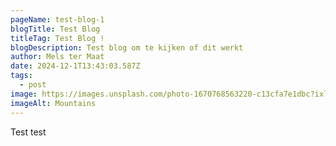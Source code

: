 ```yaml
---
pageName: test-blog-1
blogTitle: Test Blog
titleTag: Test Blog !
blogDescription: Test blog om te kijken of dit werkt
author: Mels ter Maat
date: 2024-12-1T13:43:03.587Z
tags:
  - post
image: https://images.unsplash.com/photo-1670768563220-c13cfa7e1dbc?ixlib=rb-4.0.3&ixid=MnwxMjA3fDB8MHxwaG90by1wYWdlfHx8fGVufDB8fHx8&auto=format&fit=crop&w=1000&q=80.jpg
imageAlt: Mountains
---
```

Test test